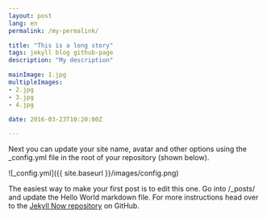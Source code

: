 ```yaml
---
layout: post
lang: en
permalink: /my-permalink/

title: "This is a long story"
tags: jekyll blog github-page
description: "My description"

mainImage: 1.jpg
multipleImages:
- 2.jpg
- 3.jpg
- 4.jpg 

date: 2016-03-23T10:20:00Z

---
```


Next you can update your site name, avatar and other options using the _config.yml file in the root of your repository (shown below).

![_config.yml]({{ site.baseurl }}/images/config.png)

The easiest way to make your first post is to edit this one. Go into /_posts/ and update the Hello World markdown file. For more instructions head over to the [Jekyll Now repository](https://github.com/barryclark/jekyll-now) on GitHub.
